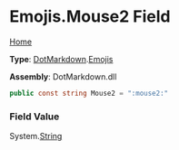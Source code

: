 # Emojis\.Mouse2 Field

[Home](../../../README.md)

**Type**: [DotMarkdown](../../README.md)\.[Emojis](../README.md)

**Assembly**: DotMarkdown\.dll

```csharp
public const string Mouse2 = ":mouse2:"
```

### Field Value

System\.[String](https://docs.microsoft.com/en-us/dotnet/api/system.string)
